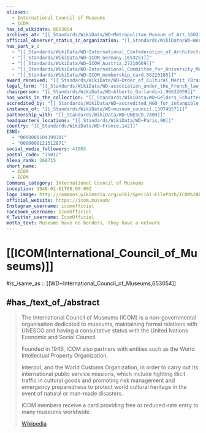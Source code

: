 ```yaml
---
aliases:
  - International Council of Museums 
  - ICOM
has_id_wikidata: Q653054
archives_at: "[[_Standards/WikiData/WD~Metropolitan_Museum_of_Art,160236]]"
official_observer_status_in_organization: "[[_Standards/WikiData/WD~World_Intellectual_Property_Organization,177773]]"
has_part_s_:
  - "[[_Standards/WikiData/WD~International_Confederation_of_Architectural_Museums,1110138]]"
  - "[[_Standards/WikiData/WD~ICOM_Germany,1653251]]"
  - "[[_Standards/WikiData/WD~ICOM_Austria,27210669]]"
  - "[[_Standards/WikiData/WD~International_Committee_for_University_Museums_and_Collections,51618205]]"
  - "[[_Standards/WikiData/WD~ICOM_membership_card,58220185]]"
award_received: "[[_Standards/WikiData/WD~Order_of_Cultural_Merit_(Brazil),10341322]]"
legal_form: "[[_Standards/WikiData/WD~association_under_the_French_law_of_1901,11513034]]"
chairperson: "[[_Standards/WikiData/WD~Alberto_Garlandini,96622059]]"
has_works_in_the_collection: "[[_Standards/WikiData/WD~Gelders_Schuttersmuseum,98907722]]"
accredited_by: "[[_Standards/WikiData/WD~accredited_NGO_for_intangible_cultural_heritage,116980142]]"
instance_of: "[[_Standards/WikiData/WD~museum_council,130748571]]"
partnership_with: "[[_Standards/WikiData/WD~UNESCO,7809]]"
headquarters_locations: "[[_Standards/WikiData/WD~Paris,90]]"
country: "[[_Standards/WikiData/WD~France,142]]"
ISNI:
  - "0000000104399301"
  - "0000000121512871"
social_media_followers: 41005
postal_code: "75012"
Alexa_rank: 260715
short_name:
  - ICOM
  - ICOM
Commons_category: International Council of Museums
inception: 1946-01-01T00:00:00Z
logo_image: http://commons.wikimedia.org/wiki/Special:FilePath/ICOM%20Logo.svg
official_website: https://icom.museum/
Instagram_username: icomofficiel
Facebook_username: IcomOfficiel
X_Twitter_username: IcomOfficiel
motto_text: Museums have no borders, they have a network
---
```


# [[ICOM(International_Council_of_Museums)]] 

#is_/same_as :: [[WD~International_Council_of_Museums,653054]] 

## #has_/text_of_/abstract  

> The International Council of Museums (ICOM) 
> is a non-governmental organisation dedicated to museums, 
> maintaining formal relations with UNESCO 
> and having a consultative status with the United Nations Economic and Social Council. 
> 
> Founded in 1946, ICOM also partners with entities 
> such as the World Intellectual Property Organization,
>
> Interpol, and the World Customs Organization, in order to carry out its international public service missions, which include fighting illicit traffic in cultural goods and promoting risk management and emergency preparedness to protect world cultural heritage in the event of natural or man-made disasters. 
>  
>  ICOM members receive a card providing free or reduced-rate entry to many museums worldwide.
>
> [Wikipedia](https://en.wikipedia.org/wiki/International%20Council%20of%20Museums) 

